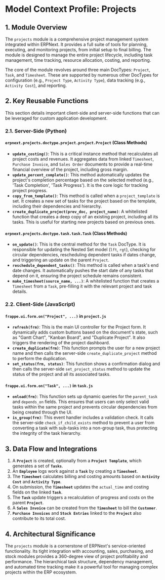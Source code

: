 # Model Context Profile: Projects

## 1. Module Overview

The `projects` module is a comprehensive project management system integrated within ERPNext. It provides a full suite of tools for planning, executing, and monitoring projects, from initial setup to final billing. The module is designed to manage the entire project lifecycle, including task management, time tracking, resource allocation, costing, and reporting.

The core of the module revolves around three main DocTypes: `Project`, `Task`, and `Timesheet`. These are supported by numerous other DocTypes for configuration (e.g., `Project Type`, `Activity Type`), data tracking (e.g., `Activity Cost`), and reporting.

## 2. Key Reusable Functions

This section details important client-side and server-side functions that can be leveraged for custom application development.

### 2.1. Server-Side (Python)

#### `erpnext.projects.doctype.project.project.Project` (Class Methods)

-   **`update_costing()`**: This is a critical instance method that recalculates all project costs and revenues. It aggregates data from linked `Timesheet`, `Purchase Invoice`, and `Sales Order` documents to provide a real-time financial overview of the project, including gross margin.
-   **`update_percent_complete()`**: This method automatically updates the project's completion percentage based on the selected method (e.g., 'Task Completion', 'Task Progress'). It is the core logic for tracking project progress.
-   **`copy_from_template()`**: This method is called when a `project_template` is set. It creates a new set of tasks for the project based on the template, including their dependencies and hierarchy.
-   **`create_duplicate_project(prev_doc, project_name)`**: A whitelisted function that creates a deep copy of an existing project, including all its tasks. This is useful for starting new projects based on previous ones.

#### `erpnext.projects.doctype.task.task.Task` (Class Methods)

-   **`on_update()`**: This is the central method for the `Task` DocType. It is responsible for updating the Nested Set model (`lft`, `rgt`), checking for circular dependencies, rescheduling dependent tasks if dates change, and triggering an update on the parent `Project`.
-   **`reschedule_dependent_tasks()`**: This method is called when a task's end date changes. It automatically pushes the start date of any tasks that depend on it, ensuring the project schedule remains consistent.
-   **`make_timesheet(source_name, ...)`**: A whitelisted function that creates a `Timesheet` from a `Task`, pre-filling it with the relevant project and task details.

### 2.2. Client-Side (JavaScript)

#### `frappe.ui.form.on("Project", ...)` in `project.js`

-   **`refresh(frm)`**: This is the main UI controller for the Project form. It dynamically adds custom buttons based on the document's state, such as "Gantt Chart", "Kanban Board", and "Duplicate Project". It also triggers the rendering of the project dashboard.
-   **`create_duplicate(frm)`**: This function prompts the user for a new project name and then calls the server-side `create_duplicate_project` method to perform the duplication.
-   **`set_status(frm, status)`**: This function shows a confirmation dialog and then calls the server-side `set_project_status` method to update the status of the project and all its associated tasks.

#### `frappe.ui.form.on("Task", ...)` in `task.js`

-   **`onload(frm)`**: This function sets up dynamic queries for the `parent_task` and `depends_on` fields. This ensures that users can only select valid tasks within the same project and prevents circular dependencies from being created through the UI.
-   **`is_group(frm)`**: This event handler includes a validation check. It calls the server-side `check_if_child_exists` method to prevent a user from converting a task with sub-tasks into a non-group task, thus protecting the integrity of the task hierarchy.

## 3. Data Flow and Integrations

1.  A **`Project`** is created, optionally from a **`Project Template`**, which generates a set of **`Tasks`**.
2.  An **`Employee`** logs work against a **`Task`** by creating a **`Timesheet`**.
3.  The **`Timesheet`** calculates billing and costing amounts based on **`Activity Cost`** and **`Activity Type`**.
4.  On submission, the **`Timesheet`** updates the `actual_time` and costing fields on the linked **`Task`**.
5.  The **`Task`** update triggers a recalculation of progress and costs on the parent **`Project`**.
6.  A **`Sales Invoice`** can be created from the **`Timesheet`** to bill the **`Customer`**.
7.  **`Purchase Invoices`** and **`Stock Entries`** linked to the **`Project`** also contribute to its total cost.

## 4. Architectural Significance

The `projects` module is a cornerstone of ERPNext's service-oriented functionality. Its tight integration with accounting, sales, purchasing, and stock modules provides a 360-degree view of project profitability and performance. The hierarchical task structure, dependency management, and automated time tracking make it a powerful tool for managing complex projects within the ERP ecosystem.